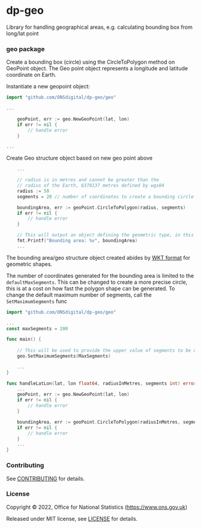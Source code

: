 # dp-geo

Library for handling geographical areas, e.g. calculating bounding box from long/lat point

### geo package

Create a bounding box (circle) using the CircleToPolygon method on GeoPoint object. The Geo point object represents a longitude and latitude coordinate on Earth.

Instantiate a new geopoint object:

```Go
import "github.com/ONSdigital/dp-geo/geo"

...

    geoPoint, err := geo.NewGeoPoint(lat, lon)
    if err != nil {
        // handle error
    }

...
```

Create Geo structure object based on new geo point above

```Go
    ...

    // radius is in metres and cannot be greater than the 
    // radius of the Earth, 6378137 metres defined by wgs84
    radius := 50
    segments = 20 // number of coordinates to create a bounding circle

    boundingArea, err := geoPoint.CircleToPolygon(radius, segments)
    if err != nil {
        // handle error
    }

    // This will output an object defining the geometric type, in this case a polygon and an array of longitude and latitude coordinates with the first and last items of the array to be equal to close the bounding area.
    fmt.Printf("Bounding area: %v", boundingArea)
    ...
```

The bounding area/geo structure object created abides by [WKT format](https://en.wikipedia.org/wiki/Well-known_text_representation_of_geometry) for geometric shapes.

The number of coordinates generated for the bounding area is limited to the `defaultMaxSegments`. This can be changed to create a more precise circle, this is at a cost on how fast the polygon shape can be generated. To change the default maximum number of segments, call the `SetMaximumSegments` func

```Go
import "github.com/ONSdigital/dp-geo/geo"

...
const maxSegments = 200

func main() {
    
    // This will be used to provide the upper value of segments to be used in generating a polygon (circle)
    geo.SetMaximumSegments(MaxSegments)

    ...
}

func handleLatLon(lat, lon float64, radiusInMetres, segments int) error {
    ...
    geoPoint, err := geo.NewGeoPoint(lat, lon)
    if err != nil {
        // handle error
    }

    boundingArea, err := geoPoint.CircleToPolygon(radiusInMetres, segments)
    if err != nil {
        // handle error
    }
    ...
}
```

### Contributing

See [CONTRIBUTING](CONTRIBUTING.md) for details.

### License

Copyright © 2022, Office for National Statistics (https://www.ons.gov.uk)

Released under MIT license, see [LICENSE](LICENSE.md) for details.

